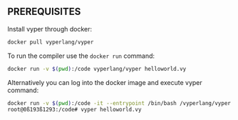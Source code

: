 ## PREREQUISITES

Install vyper through docker: 

```bash
docker pull vyperlang/vyper
```

To run the compiler use the `docker run` command: 

```bash
docker run -v $(pwd):/code vyperlang/vyper helloworld.vy 
```

Alternatively you can log into the docker image and execute vyper command: 

```bash
docker run -v $(pwd):/code -it --entrypoint /bin/bash /vyperlang/vyper 
root@0ß193ß1293:/code# vyper helloworld.vy 
```


